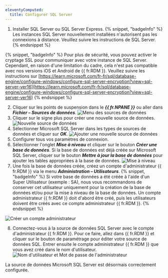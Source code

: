 ```yaml
---
eleventyComputed:
  title: Configurer SQL Server
---
```

1. Installer SQL Server ou SQL Server Express.
{% snippet, "badgeInfo" %}
Les instances SQL Server nouvellement installées n'autorisent pas les connexions à distance. Veuillez suivre les instructions de SQL Server.
{% endsnippet %}

{% snippet, "badgeInfo" %}
Pour plus de sécurité, vous pouvez activer le cryptage SSL pour communiquer avec votre instance de SQL Server. Cependant, en raison d'une limitation du cadre, cela n'est pas compatible avec nos versions iOS et Android de {{ fr.RDM }}. Veuillez suivre les instructions sur [https://learn.microsoft.com/fr-fr/sql/database-engine/configure-windows/configure-sql-server-encryption?view=sql-server-ver16](https://learn.microsoft.com/fr-fr/sql/database-engine/configure-windows/configure-sql-server-encryption?view=sql-server-ver16)
{% endsnippet %}


2. Cliquer sur les points de suspension dans le ***{{ fr.NPANE }}*** ou aller dans ***Fichier – Sources de données***.
![Menu des sources de données](https://cdnweb.devolutions.net/docs/fr/rdm/windows/clip11364.png)
1. Cliquer sur le signe plus pour créer une nouvelle source de données.
![Nouvelle source de données](https://cdnweb.devolutions.net/docs/fr/rdm/windows/clip10816.png)
1. Sélectionner Microsoft SQL Server dans les types de sources de données et cliquer sur ***OK***.
![Ajouter une nouvelle source de données](https://cdnweb.devolutions.net/docs/fr/rdm/windows/clip11365.png)
1. Configurer tous vos paramètres de connexion.
1. Sélectionner l'onglet ***Mise à niveau*** et cliquer sur le bouton ***Créer une base de données***. Si la base de données est déjà créée sur Microsoft SQL Server, cliquer sur le bouton ***Mettre à jour la base de données*** pour ajouter les tables appropriées à la base de données.
![Mise à niveau](https://cdnweb.devolutions.net/docs/fr/rdm/windows/clip11360.png)
1. Une fois la base de données créée, créez un compte d'administrateur {{ fr.RDM }} via le menu ***Administration – Utilisateurs***.
{% snippet, "badgeInfo" %}
Si votre base de données a été créée à l'aide d'un Super Utilisateur (exemple : SA), nous vous recommandons de conserver cet utilisateur uniquement pour la création de la base de données et/ou pour la mise à niveau de la base de données. Un compte administrateur {{ fr.RDM }} doit d'abord être créé, puis les utilisateurs doivent être créés avec ce compte administrateur {{ fr.RDM }}.
{% endsnippet %}

![Créer un compte administrateur](https://cdnweb.devolutions.net/docs/fr/rdm/windows/clip3415.png)

8. Connectez-vous à la source de données SQL Server avec le compte d'administrateur {{ fr.RDM }}. Pour ce faire, allez dans {{ fr.RDM }} et cliquer sur le bouton de paramétrage pour éditer votre source de données SQL. Entrer ensuite le compte administrateur {{ fr.RDM }} que vous avez créé dans le nom d'utilisateur.
![Nom d'utilisateur et Mot de passe de l'administrateur](https://cdnweb.devolutions.net/docs/fr/rdm/windows/clip11497.png)

La source de données Microsoft SQL Server est désormais correctement configurée.

